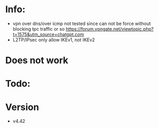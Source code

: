# Info:
- vpn over dns/over icmp not tested since can not be force without blocking tpc traffic or so https://forum.vpngate.net/viewtopic.php?t=1575&utm_source=chatgpt.com
- L2TP/IPsec only allow IKEv1, not IKEv2

# Does not work

# Todo:

# Version
- v4.42